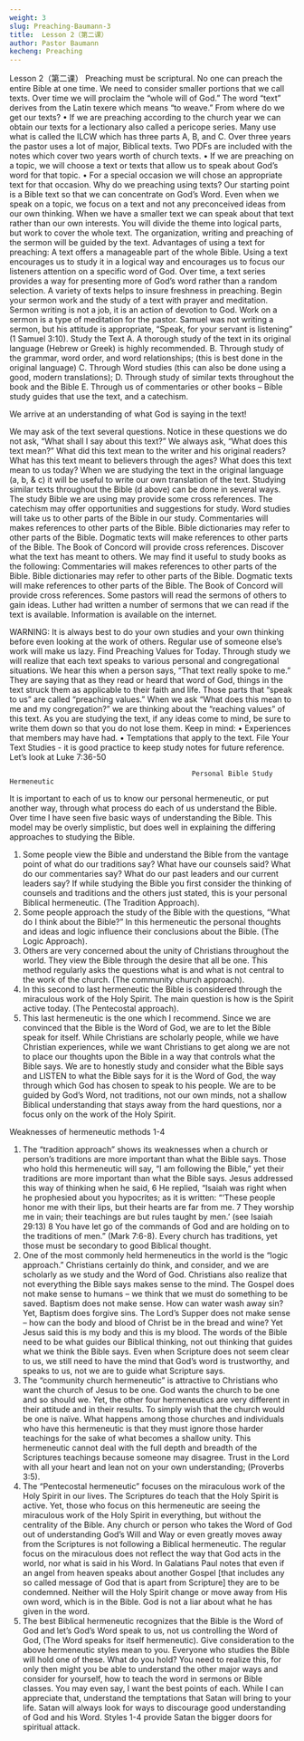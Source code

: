 ```yaml
---
weight: 3
slug: Preaching-Baumann-3
title:  Lesson 2（第二课）
author: Pastor Baumann
kecheng: Preaching
---
```


Lesson 2（第二课）
                                                         Preaching must be scriptural.
No one can preach the entire Bible at one time. We need to consider smaller portions that we call texts. Over time we will proclaim the “whole will of God.”
The word “text” derives from the Latin texere which means “to weave.”
From where do we get our texts?
•   If we are preaching according to the church year we can obtain our texts for a lectionary also called a pericope series. Many use what is called the ILCW which has three parts A, B, and C. Over three years the pastor uses a lot of major, Biblical texts. Two PDFs are included with the notes which cover two years worth of church texts.
•   If we are preaching on a topic, we will choose a text or texts that allow us to speak about God’s word for that topic.
•   For a special occasion we will chose an appropriate text for that occasion.
Why do we preaching using texts?
 Our starting point is a Bible text so that we can concentrate on God’s Word. Even when we speak on a topic, we focus on a text and not any preconceived ideas from our own thinking.
When we have a smaller text we can speak about that text rather than our own interests.
You will divide the theme into logical parts, but work to cover the whole text.
The organization, writing and preaching of the sermon will be guided by the text.
Advantages of using a text for preaching:
A text offers a manageable part of the whole Bible.
Using a text encourages us to study it in a logical way and encourages us to focus our listeners attention on a specific word of God.
Over time, a text series provides a way for presenting more of God’s word rather than a random selection.
A variety of texts helps to insure freshness in preaching.
Begin your sermon work and the study of a text with prayer and meditation.
Sermon writing is not a job, it is an action of devotion to God. Work on a sermon is a type of meditation for the pastor. Samuel was not writing a sermon, but his attitude is appropriate, “Speak, for your servant is listening” (1 Samuel 3:10).
Study the Text
A. A thorough study of the text in its original language (Hebrew or Greek) is highly recommended.
B. Through study of the grammar, word order, and word relationships;
                     (this is best done in the original language)
C. Through Word studies (this can also be done using a good, modern translations);
D. Through study of similar texts throughout the book and the Bible
E. Through us of commentaries or other books – Bible study guides that use the text, and a catechism.

We arrive at an understanding of what God is saying in the text!

We may ask of the text several questions. Notice in these questions we do not ask, “What shall I say about this text?” We always ask, “What does this text mean?”
What did this text mean to the writer and his original readers?
What has this text meant to believers through the ages?
What does this text mean to us today?
When we are studying the text in the original language (a, b, & c) it will be useful to write our own translation of the text.
Studying similar texts throughout the Bible (d above) can be done in several ways.
The study Bible we are using may provide some cross references.
The catechism may offer opportunities and suggestions for study.
Word studies will take us to other parts of the Bible in our study.
Commentaries will makes references to other parts of the Bible.
Bible dictionaries may refer to other parts of the Bible.
Dogmatic texts will make references to other parts of the Bible.
The Book of Concord will provide cross references.
Discover what the text has meant to others.
We may find it useful to study books as the following:
Commentaries will makes references to other parts of the Bible.
Bible dictionaries may refer to other parts of the Bible.
Dogmatic texts will make references to other parts of the Bible.
The Book of Concord will provide cross references.
Some pastors will read the sermons of others to gain ideas. Luther had written a number of sermons that we can read if the text is available.
Information is available on the internet.

WARNING:  It is always best to do your own studies and your own thinking before even looking at the work of others. Regular use of someone else’s work will make us lazy.
Find Preaching Values for Today.
Through study we will realize that each text speaks to various personal and congregational situations. We hear this when a person says, “That text really spoke to me.” They are saying that as they read or heard that word of God, things in the text struck them as applicable to their faith and life. Those parts that “speak to us” are called “preaching values.”
When we ask “What does this mean to me and my congregation?” we are thinking about the “reaching values” of this text.
As you are studying the text, if any ideas come to mind, be sure to write them down so that you do not lose them.
Keep in mind:
•  Experiences that members may have had.
•  Temptations that apply to the text.
File Your Text Studies - it is good practice to keep study notes for future reference.
Let’s look at Luke 7:36-50

                                                 Personal Bible Study Hermeneutic
It is important to each of us to know our personal hermeneutic, or put another way, through what process do each of us understand the Bible.
Over time I have seen five basic ways of understanding the Bible. This model may be overly simplistic, but does well in explaining the differing approaches to studying the Bible.
1.   Some people view the Bible and understand the Bible from the vantage point of what do our traditions say? What have our counsels said? What do our commentaries say? What do our past leaders and our current leaders say? If while studying the Bible you first consider the thinking of counsels and traditions and the others just stated, this is your personal Biblical hermeneutic. (The Tradition Approach).
2.   Some people approach the study of the Bible with the questions, “What do I think about the Bible?” In this hermeneutic the personal thoughts and ideas and logic influence their conclusions about the Bible.   (The Logic Approach).
3.    Others are very concerned about the unity of Christians throughout the world. They view the Bible through the desire that all be one. This method regularly asks the questions what is and what is not central to the work of the church. (The community church approach).
4.    In this second to last hermeneutic the Bible is considered through the miraculous work of the Holy Spirit. The main question is how is the Spirit active today. (The Pentecostal approach).
5.    This last hermeneutic is the one which I recommend. Since we are convinced that the Bible is the Word of God, we are to let the Bible speak for itself. While Christians are scholarly people, while we have Christian experiences, while we want Christians to get along we are not to place our thoughts upon the Bible in a way that controls what the Bible says. We are to honestly study and consider what the Bible says and LISTEN to what the Bible says for it is the Word of God, the way through which God has chosen to speak to his people. We are to be guided by God’s Word, not traditions, not our own minds, not a shallow Biblical understanding that stays away from the hard questions, nor a focus only on the work of the Holy Spirit.

Weaknesses of hermeneutic methods 1-4
1.   The “tradition approach” shows its weaknesses when a church or person’s traditions are more important than what the Bible says. Those who hold this hermeneutic will say, “I am following the Bible,” yet their traditions are more important than what the Bible says.   Jesus addressed this way of thinking when he said, ﻿6﻿ He replied, “Isaiah was right when he prophesied about you hypocrites; as it is written: “‘These people honor me with their lips, but their hearts are far from me. 7﻿ They worship me in vain; their teachings are but rules taught by men.’ (see Isaiah 29:13) ﻿8﻿ You have let go of the commands of God and are holding on to the traditions of men.” (Mark 7:6-8). Every church has traditions, yet those must be secondary to good Biblical thought.
2. One of the most commonly held hermeneutics in the world is the “logic approach.” Christians certainly do think, and consider, and we are scholarly as we study and the Word of God. Christians also realize that not everything the Bible says makes sense to the mind. The Gospel does not make sense to humans – we think that we must do something to be saved. Baptism does not make sense. How can water wash away sin? Yet, Baptism does forgive sins. The Lord’s Supper does not make sense – how can the body and blood of Christ be in the bread and wine? Yet Jesus said this is my body and this is my blood. The words of the Bible need to be what guides our Biblical thinking, not out thinking that guides what we think the Bible says. Even when Scripture does not seem clear to us, we still need to have the mind that God’s word is trustworthy, and speaks to us, not we are to guide what Scripture says.
3.   The “community church hermeneutic” is attractive to Christians who want the church of Jesus to be one. God wants the church to be one and so should we. Yet, the other four hermeneutics are very different in their attitude and in their results. To simply wish that the church would be one is naïve. What happens among those churches and individuals who have this hermeneutic is that they must ignore those harder teachings for the sake of what becomes a shallow unity. This hermeneutic cannot deal with the full depth and breadth of the Scriptures teachings because someone may disagree. Trust in the Lord with all your heart and lean not on your own understanding; (Proverbs 3:5).
4.    The “Pentecostal hermeneutic” focuses on the miraculous work of the Holy Spirit in our lives. The Scriptures do teach that the Holy Spirit is active. Yet, those who focus on this hermeneutic are seeing the miraculous work of the Holy Spirit in everything, but without the centrality of the Bible. Any church or person who takes the Word of God out of understanding God’s Will and Way or even greatly moves away from the Scriptures is not following a Biblical hermeneutic. The regular focus on the miraculous does not reflect the way that God acts in the world, nor what is said in his Word. In Galatians Paul notes that even if an angel from heaven speaks about another Gospel [that includes any so called message of God that is apart from Scripture] they are to be condemned. Neither will the Holy Spirit change or move away from His own word, which is in the Bible. God is not a liar about what he has given in the word.
5. The best Biblical hermeneutic recognizes that the Bible is the Word of God and let’s God’s Word speak to us, not us controlling the Word of God, (The Word speaks for itself hermeneutic).
Give consideration to the above hermeneutic styles mean to you. Everyone who studies the Bible will hold one of these. What do you hold? You need to realize this, for only then might you be able to understand the other major ways and consider for yourself, how to teach the word in sermons or Bible classes. You may even say, I want the best points of each. While I can appreciate that, understand the temptations that Satan will bring to your life. Satan will always look for ways to discourage good understanding of God and his Word. Styles 1-4 provide Satan the bigger doors for spiritual attack.
